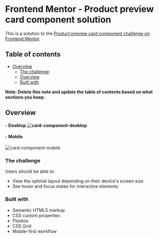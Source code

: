 # Frontend Mentor - Product preview card component solution

This is a solution to the [Product preview card component challenge on Frontend Mentor](https://www.frontendmentor.io/challenges/product-preview-card-component-GO7UmttRfa).

## Table of contents

- [Overview](#overview)
  - [The challenge](#the-challenge)
  - [Overview](#screenshot)
  - [Built with](#built-with)

**Note: Delete this note and update the table of contents based on what sections you keep.**

## Overview
#### - Desktop ![card-component-desktop](https://github.com/itsTarci/Product-Preview/assets/152653120/207539e2-b8f6-4420-ac47-50ebf1a80a91)


#### - Mobile
![card-component-mobile](https://github.com/itsTarci/Product-Preview/assets/152653120/38380024-1484-4ee4-82f4-332f561c3847)


### The challenge

Users should be able to:

- View the optimal layout depending on their device's screen size
- See hover and focus states for interactive elements
### Built with

- Semantic HTML5 markup
- CSS custom properties
- Flexbox
- CSS Grid
- Mobile-first workflow
